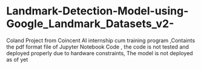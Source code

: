 # Landmark-Detection-Model-using-Google_Landmark_Datasets_v2-
Coland Project from Coincent AI internship cum training program ,Containts the pdf format file of Jupyter Notebook Code , the code is not tested and deployed properly due to hardware constraints, The model is not deployed as of yet 
